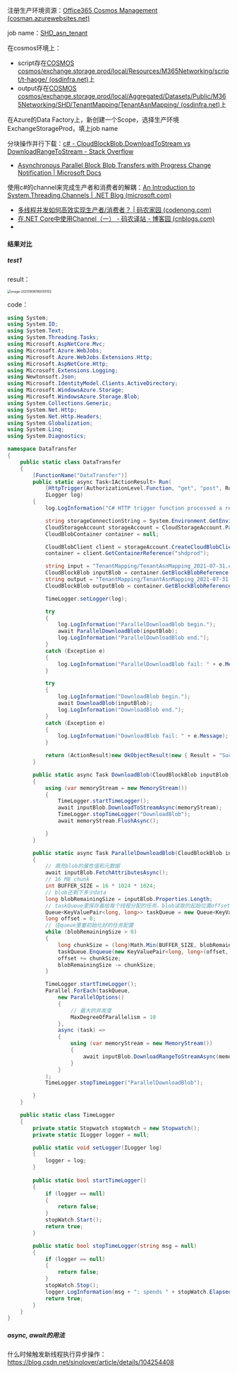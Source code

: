 注册生产环境资源：[Office365 Cosmos Management (cosman.azurewebsites.net)](https://cosman.azurewebsites.net/cost/servicetree?viewType=Service&id=13f41f0f-32ed-4cc7-bf72-760d92e705a8&dimension=processing)

job name：[SHD_asn_tenant](https://cosman.azurewebsites.net/search?searchType=job&cluster=cosmos14-prod-cy2&virtualCluster=exchange.storage.prod&keywords=SHD_asn_tenant&comparativeMethod=equals&caseSensitive=true)

在cosmos环境上：

- script存在[COSMOS cosmos/exchange.storage.prod/local/Resources/M365Networking/script/t-haoge/ (osdinfra.net)](https://aad.cosmos14.osdinfra.net/cosmos/exchange.storage.prod/local/Resources/M365Networking/script/t-haoge/)上
- output存在[COSMOS cosmos/exchange.storage.prod/local/Aggregated/Datasets/Public/M365Networking/SHD/TenantMapping/TenantAsnMapping/ (osdinfra.net)](https://aad.cosmos14.osdinfra.net/cosmos/exchange.storage.prod/local/Aggregated/Datasets/Public/M365Networking/SHD/TenantMapping/TenantAsnMapping/)上

在Azure的Data Factory上，新创建一个Scope，选择生产环境ExchangeStorageProd，填上job name



分块操作并行下载：[c# - CloudBlockBlob.DownloadToStream vs DownloadRangeToStream - Stack Overflow](https://stackoverflow.com/questions/41810485/cloudblockblob-downloadtostream-vs-downloadrangetostream)

- [Asynchronous Parallel Block Blob Transfers with Progress Change Notification | Microsoft Docs](https://docs.microsoft.com/zh-cn/archive/blogs/kwill/asynchronous-parallel-block-blob-transfers-with-progress-change-notification)

使用c#的channel来完成生产者和消费者的解耦：[An Introduction to System.Threading.Channels | .NET Blog (microsoft.com)](https://devblogs.microsoft.com/dotnet/an-introduction-to-system-threading-channels/)

- [多线程并发如何高效实现生产者/消费者？ | 码农家园 (codenong.com)](https://www.codenong.com/cs110251191/)
- [在.NET Core中使用Channel（一） - 码农译站 - 博客园 (cnblogs.com)](https://www.cnblogs.com/hhhnicvscs/p/14249842.html)
- 



#### 结果对比

##### test1

result：

<img src="C:\Users\t-haoge\AppData\Roaming\Typora\typora-user-images\image-20210806190055152.png" alt="image-20210806190055152" style="zoom:50%;" />

code：

~~~c#
using System;
using System.IO;
using System.Text;
using System.Threading.Tasks;
using Microsoft.AspNetCore.Mvc;
using Microsoft.Azure.WebJobs;
using Microsoft.Azure.WebJobs.Extensions.Http;
using Microsoft.AspNetCore.Http;
using Microsoft.Extensions.Logging;
using Newtonsoft.Json;
using Microsoft.IdentityModel.Clients.ActiveDirectory;
using Microsoft.WindowsAzure.Storage;
using Microsoft.WindowsAzure.Storage.Blob;
using System.Collections.Generic;
using System.Net.Http;
using System.Net.Http.Headers;
using System.Globalization;
using System.Linq;
using System.Diagnostics;

namespace DataTransfer
{
    public static class DataTransfer
    {
        [FunctionName("DataTransfer")]
        public static async Task<IActionResult> Run(
            [HttpTrigger(AuthorizationLevel.Function, "get", "post", Route = null)] HttpRequest req,
            ILogger log)
        {
            log.LogInformation("C# HTTP trigger function processed a request.");

            string storageConnectionString = System.Environment.GetEnvironmentVariable("AzureWebJobsStorage");
            CloudStorageAccount storageAccount = CloudStorageAccount.Parse(storageConnectionString);
            CloudBlobContainer container = null;

            CloudBlobClient client = storageAccount.CreateCloudBlobClient();
            container = client.GetContainerReference("shdprod");

            string input = "TenantMapping/TenantAsnMapping_2021-07-31.csv";
            CloudBlockBlob inputBlob = container.GetBlockBlobReference(input);
            string output = "TenantMapping/TenantAsnMapping_2021-07-31.json";
            CloudBlockBlob outputBlob = container.GetBlockBlobReference(output);

            TimeLogger.setLogger(log);

            try
            {
                log.LogInformation("ParallelDownloadBlob begin.");
                await ParallelDownloadBlob(inputBlob);
                log.LogInformation("ParallelDownloadBlob end.");
            }
            catch (Exception e)
            {
                log.LogInformation("ParallelDownloadBlob fail: " + e.Message);
            }

            try
            {
                log.LogInformation("DownloadBlob begin.");
                await DownloadBlob(inputBlob);
                log.LogInformation("DownloadBlob end.");
            }
            catch (Exception e)
            {
                log.LogInformation("DownloadBlob fail: " + e.Message);
            }

            return (ActionResult)new OkObjectResult(new { Result = "Success" });
        }

        public static async Task DownloadBlob(CloudBlockBlob inputBlob, Stream outputStream = null)
        {
            using (var memoryStream = new MemoryStream())
            {
                TimeLogger.startTimeLogger();
                await inputBlob.DownloadToStreamAsync(memoryStream);
                TimeLogger.stopTimeLogger("DownloadBlob");
                await memoryStream.FlushAsync();

            }
        }

        public static async Task ParallelDownloadBlob(CloudBlockBlob inputBlob, Stream outputStream = null)
        {
            // 填充blob的属性值和元数据
            await inputBlob.FetchAttributesAsync();
            // 16 MB chunk
            int BUFFER_SIZE = 16 * 1024 * 1024;
            // blob还剩下多少data
            long blobRemainingSize = inputBlob.Properties.Length;
            // taskQueue里保存着给每个线程分配的任务，blob读取的起始位置offset和读取的大小chunkSize
            Queue<KeyValuePair<long, long>> taskQueue = new Queue<KeyValuePair<long, long>>();
            long offset = 0;
            // 往queue里塞初始化好的任务配置
            while (blobRemainingSize > 0)
            {
                long chunkSize = (long)Math.Min(BUFFER_SIZE, blobRemainingSize);
                taskQueue.Enqueue(new KeyValuePair<long, long>(offset, chunkSize));
                offset += chunkSize;
                blobRemainingSize -= chunkSize;
            }

            TimeLogger.startTimeLogger();
            Parallel.ForEach(taskQueue,
                new ParallelOptions()
                {
                    // 最大的并发度
                    MaxDegreeOfParallelism = 10
                },
                async (task) =>
                {
                    using (var memoryStream = new MemoryStream())
                    {
                        await inputBlob.DownloadRangeToStreamAsync(memoryStream, task.Key, task.Value);
                    }
                }
            );
            TimeLogger.stopTimeLogger("ParallelDownloadBlob");

        }
    }

    public static class TimeLogger
    {
        private static Stopwatch stopWatch = new Stopwatch();
        private static ILogger logger = null;

        public static void setLogger(ILogger log)
        {
            logger = log;   
        }
        
        public static bool startTimeLogger()
        {
            if (logger == null)
            {
                return false;
            }
            stopWatch.Start();
            return true;
        }

        public static bool stopTimeLogger(string msg = null)
        {
            if (logger == null)
            {
                return false;
            }
            stopWatch.Stop();
            logger.LogInformation(msg + ": spends " + stopWatch.ElapsedMilliseconds + " ms.");
            return true;
        }
    }
}
~~~





##### async, await的用法

什么时候触发新线程执行异步操作：https://blog.csdn.net/sinolover/article/details/104254408

